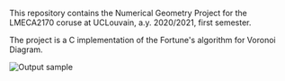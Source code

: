This repository contains the Numerical Geometry Project for the LMECA2170 coruse
at UCLouvain, a.y. 2020/2021, first semester.

The project is a C implementation of the Fortune's algorithm for Voronoi
Diagram.

![Output sample](https://github.com/lugot/fortune_algorithm/blob/main/screenshots/animated.gif)
